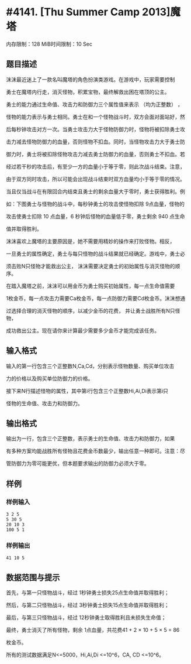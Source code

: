 # #4141. [Thu  Summer Camp 2013]魔塔

内存限制：128 MiB时间限制：10 Sec

## 题目描述

 沫沫最近迷上了一款名叫魔塔的角色扮演类游戏。在游戏中，玩家需要控制

勇士在魔塔内行走，消灭怪物，积累宝物，最终解救出困在塔顶的公主。 

勇士的能力通过生命值、攻击力和防御力三个属性值来表示 （均为正整数） ，

怪物的能力表示与勇士相同。勇士在和一个怪物战斗时，双方会面对面站好，然

后每秒钟攻击对方一次。当勇士攻击力大于怪物防御力时，怪物将被扣除勇士攻

击力减去怪物防御力的血量，否则怪物不扣血。同时，当怪物攻击力大于勇士防

御力时，勇士将被扣除怪物攻击力减去勇士防御力的血量，否则勇士不扣血。若

经过若干秒的攻击后，有至少一方的血量小于等于零，则此次战斗结束。注意，

由于双方同时攻击，所以可能会出现战斗结束时双方血量均小于等于零的情况。

当且仅当战斗在有限回合内结束且勇士的剩余血量大于零时，勇士获得胜利。例

如：下图勇士与怪物的战斗中，每秒钟勇士的攻击使怪物扣除 9点血量，怪物的

攻击使勇士扣除 10 点血量，6 秒钟后怪物的血量低于零，勇士剩余 940 点生命

值并取得胜利。  

沫沫喜欢上魔塔的主要原因是，她不需要用精妙的操作来打败怪物。相反，

一旦勇士的属性确定，勇士与每只怪物的战斗结果就已经确定。游戏中，勇士必

须击败N只怪物才能救出公主， 沫沫需要决定勇士的初始属性与消灭怪物的顺序。  

在踏入魔塔之前，沫沫可以用金币为勇士购买初始属性，每一点生命值需要

1枚金币，每一点攻击力需要Ca枚金币，每一点防御力需要Cd枚金币。沫沫想通

过选择合理的消灭怪物的顺序，以减少金币的花费， 并让勇士战胜所有N只怪物，

成功救出公主。现在请你来计算最少需要多少金币才能完成该任务。 

## 输入格式

输入的第一行包含三个正整数N,Ca,Cd，分别表示怪物数量、购买单位攻击

力的价格以及购买单位防御力的价格。 

接下来N行描述怪物的属性，其中第i行包含三个正整数Hi,Ai,Di表示第i只

怪物的生命值、攻击力和防御力。 

## 输出格式

输出为一行，包含三个正整数，表示勇士的生命值、攻击力和防御力，如果

有多种方案均能战胜所有怪物且花费金币数最少，输出任意一种即可。注意：尽

管防御力为零可能更优，但本题要求输出的防御力必须大于零。 

## 样例

### 样例输入

    
    3 2 5 
    5 30 5 
    20 10 3 
    100 5 1 
    

### 样例输出

    
    41 10 5 
    

## 数据范围与提示

 首先，与第一只怪物战斗，经过 1秒钟勇士损失25点生命值并取得胜利； 

然后，与第二只怪物战斗，经过 3秒钟勇士损失15点生命值并取得胜利； 

最后，与第三只怪物战斗，经过 12秒钟勇士取得胜利且未损失生命值； 

最终，勇士消灭了所有怪物，剩余 1点血量，共花费41 + 2 &times; 10 + 5 &times; 5 = 86

枚金币。 

所有的测试数据满足N<=5000，Hi,Ai,Di <=10^6，CA, CD <=10^6。

 
